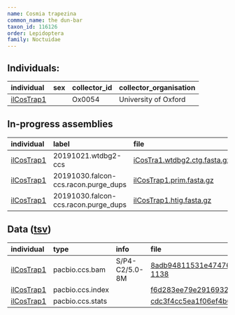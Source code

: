 ```yaml
---
name: Cosmia trapezina
common_name: the dun-bar
taxon_id: 116126
order: Lepidoptera
family: Noctuidae
---
```


## Individuals:

| individual | sex | collector_id | collector_organisation |
| :--------- | :-: | :----------- | :--------------------- |
| [ilCosTrap1](ilCosTrap1.md) |  | Ox0054 | University of Oxford |

## In-progress assemblies

| individual | label | file |
| :--------- | :---- | :--- |
| [ilCosTrap1](ilCosTrap1.md) | 20191021.wtdbg2-ccs | [iCosTra1.wtdbg2.ctg.fasta.gz](https://darwin.cog.sanger.ac.uk/insects/Cosmia_trapezina/ilCosTrap1/assemblies/working/20191021.wtdbg2-ccs/iCosTra1.wtdbg2.ctg.fasta.gz) |
| [ilCosTrap1](ilCosTrap1.md) | 20191030.falcon-ccs.racon.purge_dups | [ilCosTrap1.prim.fasta.gz](https://darwin.cog.sanger.ac.uk/insects/Cosmia_trapezina/ilCosTrap1/assemblies/working/20191030.falcon-ccs.racon.purge_dups/ilCosTrap1.prim.fasta.gz) |
| [ilCosTrap1](ilCosTrap1.md) | 20191030.falcon-ccs.racon.purge_dups | [ilCosTrap1.htig.fasta.gz](https://darwin.cog.sanger.ac.uk/insects/Cosmia_trapezina/ilCosTrap1/assemblies/working/20191030.falcon-ccs.racon.purge_dups/ilCosTrap1.htig.fasta.gz) |

## Data ([tsv](Cosmia_trapezina_data.tsv))

| individual | type | info | file |
| :--------- | :--- | :--- | :--- |
| [ilCosTrap1](ilCosTrap1.md) | pacbio.ccs.bam | S/P4-C2/5.0-8M | [8adb94811531e47476431a7e61ab3608-1138](https://darwin.cog.sanger.ac.uk/insects/Cosmia_trapezina/ilCosTrap1/genomic_data/pacbio/m64089_191016_110352.bc1002_BAK8A_OA--bc1002_BAK8A_OA.ccs.bam) |
| [ilCosTrap1](ilCosTrap1.md) | pacbio.ccs.index |  | [f6d283ee79e29169323cf857bbce9ec8-2](https://darwin.cog.sanger.ac.uk/insects/Cosmia_trapezina/ilCosTrap1/genomic_data/pacbio/m64089_191016_110352.bc1002_BAK8A_OA--bc1002_BAK8A_OA.ccs.bam.pbi) |
| [ilCosTrap1](ilCosTrap1.md) | pacbio.ccs.stats |  | [cdc3f4cc5ea1f06ef4b66fadb2ffe9cb](https://darwin.cog.sanger.ac.uk/insects/Cosmia_trapezina/ilCosTrap1/genomic_data/pacbio/m64089_191016_110352.bc1002_BAK8A_OA--bc1002_BAK8A_OA.ccs.stats) |
